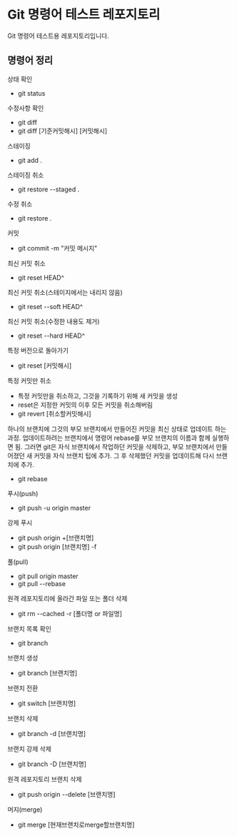# Git 명령어 테스트 레포지토리

Git 명령어 테스트용 레포지토리입니다.

## 명령어 정리

상태 확인
- git status

수정사항 확인
- git diff
- git diff [기준커밋해시] [커밋해시]

스테이징
- git add .

스테이징 취소
- git restore --staged .

수정 취소
- git restore .

커밋
- git commit -m "커밋 메시지"

최신 커밋 취소
- git reset HEAD^

최신 커밋 취소(스테이지에서는 내리지 않음)
- git reset --soft HEAD^

최신 커밋 취소(수정한 내용도 제거)
- git reset --hard HEAD^

특정 버전으로 돌아가기
- git reset [커밋해시]

특정 커밋만 취소
- 특정 커밋만을 취소하고, 그것을 기록하기 위해 새 커밋을 생성
- reset은 지정한 커밋의 이후 모든 커밋을 취소해버림
- git revert [취소할커밋해시]

하나의 브랜치에 그것의 부모 브랜치에서 만들어진 커밋을 최신 상태로 업데이트 하는 과정. 업데이트하려는 브랜치에서 명령어 rebase를 부모 브랜치의 이름과 함께 실행하면 됨. 그러면 git은 자식 브랜치에서 작업하던 커밋을 삭제하고, 부모 브랜치에서 만들어졌던 새 커밋을 자식 브랜치 팁에 추가. 그 후 삭제했던 커밋을 업데이트해 다시 브랜치에 추가.
- git rebase

푸시(push)
- git push -u origin master

강제 푸시
- git push origin +[브랜치명]
- git push origin [브랜치명] -f

풀(pull)
- git pull origin master
- git pull --rebase

원격 레포지토리에 올라간 파일 또는 폴더 삭제
- git rm --cached -r [폴더명 or 파일명]

브랜치 목록 확인
- git branch

브랜치 생성
- git branch [브랜치명]

브랜치 전환
- git switch [브랜치명]

브랜치 삭제
- git branch -d [브랜치명]

브랜치 강제 삭제
- git branch -D [브랜치명]

원격 레포지토리 브랜치 삭제
- git push origin --delete [브랜치명]

머지(merge)
- git merge [현재브랜치로merge할브랜치명]